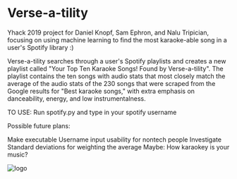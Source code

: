 # Verse-a-tility
Yhack 2019 project for Daniel Knopf, Sam Ephron, and Nalu Tripician, focusing on using machine learning to find the most karaoke-able song in a user's Spotify library :)

Verse-a-tility searches through a user's Spotify playlists and creates a new playlist called "Your Top Ten Karaoke Songs! Found by Verse-a-tility". The playlist contains the ten songs with audio stats that most closely match the average of the audio stats of the 230 songs that were scraped from the Google results for "Best karaoke songs," with extra emphasis on danceability, energy, and low instrumentalness.

TO USE:
Run spotify.py and type in your spotify username

Possible future plans:

Make executable
  Username input
  usability for nontech people
Investigate Standard deviations for weighting the average
Maybe: How karaokey is your music?

![logo](https://github.com/dknopf/Verse-a-tility/blob/master/Verse-a-tility_logo.jpg)
